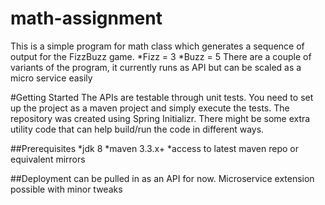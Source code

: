 # math-assignment
This is a simple program for math class which generates a sequence of output for the FizzBuzz game.
*Fizz = 3
*Buzz = 5
There are a couple of variants of the program, it currently runs as API but can be scaled as a micro service easily

#Getting Started
The APIs are testable through unit tests. You need to set up the project as a maven project and simply execute the tests.
The repository was created using Spring Initializr. There might be some extra utility code that can help build/run the code in different ways.

##Prerequisites
*jdk 8
*maven 3.3.x+
*access to latest maven repo or equivalent mirrors

##Deployment
can be pulled in as an API for now. Microservice extension possible with minor tweaks

